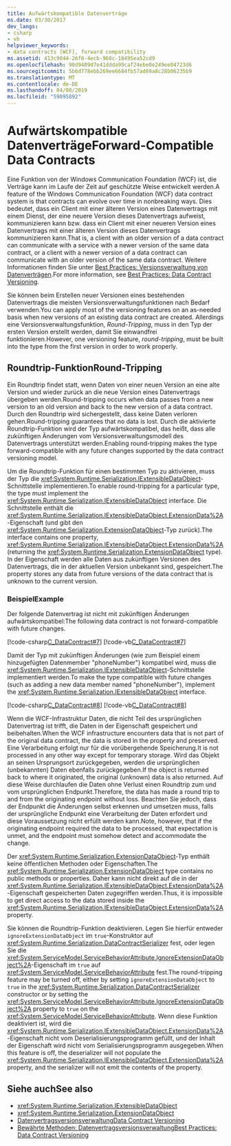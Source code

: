 ```yaml
---
title: Aufwärtskompatible Datenverträge
ms.date: 03/30/2017
dev_langs:
- csharp
- vb
helpviewer_keywords:
- data contracts [WCF], forward compatibility
ms.assetid: 413c9044-26f8-4ecb-968c-18495ea52cd9
ms.openlocfilehash: 90d9409d7e41ddda99caf24ebe0e249ee04723d6
ms.sourcegitcommit: 5b6d778ebb269ee6684fb57ad69a8c28b06235b9
ms.translationtype: MT
ms.contentlocale: de-DE
ms.lasthandoff: 04/08/2019
ms.locfileid: "59095892"
---
```

# <a name="forward-compatible-data-contracts"></a><span data-ttu-id="1b14a-102">Aufwärtskompatible Datenverträge</span><span class="sxs-lookup"><span data-stu-id="1b14a-102">Forward-Compatible Data Contracts</span></span>
<span data-ttu-id="1b14a-103">Eine Funktion von der Windows Communication Foundation (WCF) ist, die Verträge kann im Laufe der Zeit auf geschützte Weise entwickelt werden.</span><span class="sxs-lookup"><span data-stu-id="1b14a-103">A feature of the Windows Communication Foundation (WCF) data contract system is that contracts can evolve over time in nonbreaking ways.</span></span> <span data-ttu-id="1b14a-104">Dies bedeutet, dass ein Client mit einer älteren Version eines Datenvertrags mit einem Dienst, der eine neuere Version dieses Datenvertrags aufweist, kommunizieren kann bzw. dass ein Client mit einer neueren Version eines Datenvertrags mit einer älteren Version dieses Datenvertrags kommunizieren kann.</span><span class="sxs-lookup"><span data-stu-id="1b14a-104">That is, a client with an older version of a data contract can communicate with a service with a newer version of the same data contract, or a client with a newer version of a data contract can communicate with an older version of the same data contract.</span></span> <span data-ttu-id="1b14a-105">Weitere Informationen finden Sie unter [Best Practices: Versionsverwaltung von Datenverträgen](../../../../docs/framework/wcf/best-practices-data-contract-versioning.md).</span><span class="sxs-lookup"><span data-stu-id="1b14a-105">For more information, see [Best Practices: Data Contract Versioning](../../../../docs/framework/wcf/best-practices-data-contract-versioning.md).</span></span>  
  
 <span data-ttu-id="1b14a-106">Sie können beim Erstellen neuer Versionen eines bestehenden Datenvertrags die meisten Versionsverwaltungsfunktionen nach Bedarf verwenden.</span><span class="sxs-lookup"><span data-stu-id="1b14a-106">You can apply most of the versioning features on an as-needed basis when new versions of an existing data contract are created.</span></span> <span data-ttu-id="1b14a-107">Allerdings eine Versionsverwaltungsfunktion, *Round-Tripping*, muss in den Typ der ersten Version erstellt werden, damit Sie einwandfrei funktionieren.</span><span class="sxs-lookup"><span data-stu-id="1b14a-107">However, one versioning feature, *round-tripping*, must be built into the type from the first version in order to work properly.</span></span>  
  
## <a name="round-tripping"></a><span data-ttu-id="1b14a-108">Roundtrip-Funktion</span><span class="sxs-lookup"><span data-stu-id="1b14a-108">Round-Tripping</span></span>  
 <span data-ttu-id="1b14a-109">Ein Roundtrip findet statt, wenn Daten von einer neuen Version an eine alte Version und wieder zurück an die neue Version eines Datenvertrags übergeben werden.</span><span class="sxs-lookup"><span data-stu-id="1b14a-109">Round-tripping occurs when data passes from a new version to an old version and back to the new version of a data contract.</span></span> <span data-ttu-id="1b14a-110">Durch den Roundtrip wird sichergestellt, dass keine Daten verloren gehen.</span><span class="sxs-lookup"><span data-stu-id="1b14a-110">Round-tripping guarantees that no data is lost.</span></span> <span data-ttu-id="1b14a-111">Durch die aktivierte Roundtrip-Funktion wird der Typ aufwärtskompatibel, das heißt, dass alle zukünftigen Änderungen vom Versionsverwaltungsmodell des Datenvertrags unterstützt werden.</span><span class="sxs-lookup"><span data-stu-id="1b14a-111">Enabling round-tripping makes the type forward-compatible with any future changes supported by the data contract versioning model.</span></span>  
  
 <span data-ttu-id="1b14a-112">Um die Roundtrip-Funktion für einen bestimmten Typ zu aktivieren, muss der Typ die <xref:System.Runtime.Serialization.IExtensibleDataObject>-Schnittstelle implementieren.</span><span class="sxs-lookup"><span data-stu-id="1b14a-112">To enable round-tripping for a particular type, the type must implement the <xref:System.Runtime.Serialization.IExtensibleDataObject> interface.</span></span> <span data-ttu-id="1b14a-113">Die Schnittstelle enthält die <xref:System.Runtime.Serialization.IExtensibleDataObject.ExtensionData%2A>-Eigenschaft (und gibt den <xref:System.Runtime.Serialization.ExtensionDataObject>-Typ zurück).</span><span class="sxs-lookup"><span data-stu-id="1b14a-113">The interface contains one property, <xref:System.Runtime.Serialization.IExtensibleDataObject.ExtensionData%2A> (returning the <xref:System.Runtime.Serialization.ExtensionDataObject> type).</span></span> <span data-ttu-id="1b14a-114">In der Eigenschaft werden alle Daten aus zukünftigen Versionen des Datenvertrags, die in der aktuellen Version unbekannt sind, gespeichert.</span><span class="sxs-lookup"><span data-stu-id="1b14a-114">The property stores any data from future versions of the data contract that is unknown to the current version.</span></span>  
  
### <a name="example"></a><span data-ttu-id="1b14a-115">Beispiel</span><span class="sxs-lookup"><span data-stu-id="1b14a-115">Example</span></span>  
 <span data-ttu-id="1b14a-116">Der folgende Datenvertrag ist nicht mit zukünftigen Änderungen aufwärtskompatibel:</span><span class="sxs-lookup"><span data-stu-id="1b14a-116">The following data contract is not forward-compatible with future changes.</span></span>  
  
 [!code-csharp[C_DataContract#7](../../../../samples/snippets/csharp/VS_Snippets_CFX/c_datacontract/cs/source.cs#7)]
 [!code-vb[C_DataContract#7](../../../../samples/snippets/visualbasic/VS_Snippets_CFX/c_datacontract/vb/source.vb#7)]  
  
 <span data-ttu-id="1b14a-117">Damit der Typ mit zukünftigen Änderungen (wie zum Beispiel einem hinzugefügten Datenmember "phoneNumber") kompatibel wird, muss die <xref:System.Runtime.Serialization.IExtensibleDataObject>-Schnittstelle implementiert werden.</span><span class="sxs-lookup"><span data-stu-id="1b14a-117">To make the type compatible with future changes (such as adding a new data member named "phoneNumber"), implement the <xref:System.Runtime.Serialization.IExtensibleDataObject> interface.</span></span>  
  
 [!code-csharp[C_DataContract#8](../../../../samples/snippets/csharp/VS_Snippets_CFX/c_datacontract/cs/source.cs#8)]
 [!code-vb[C_DataContract#8](../../../../samples/snippets/visualbasic/VS_Snippets_CFX/c_datacontract/vb/source.vb#8)]  
  
 <span data-ttu-id="1b14a-118">Wenn die WCF-Infrastruktur Daten, die nicht Teil des ursprünglichen Datenvertrag ist trifft, die Daten in der Eigenschaft gespeichert und beibehalten.</span><span class="sxs-lookup"><span data-stu-id="1b14a-118">When the WCF infrastructure encounters data that is not part of the original data contract, the data is stored in the property and preserved.</span></span> <span data-ttu-id="1b14a-119">Eine Verarbeitung erfolgt nur für die vorübergehende Speicherung.</span><span class="sxs-lookup"><span data-stu-id="1b14a-119">It is not processed in any other way except for temporary storage.</span></span> <span data-ttu-id="1b14a-120">Wird das Objekt an seinen Ursprungsort zurückgegeben, werden die ursprünglichen (unbekannten) Daten ebenfalls zurückgegeben.</span><span class="sxs-lookup"><span data-stu-id="1b14a-120">If the object is returned back to where it originated, the original (unknown) data is also returned.</span></span> <span data-ttu-id="1b14a-121">Auf diese Weise durchlaufen die Daten ohne Verlust einen Roundtrip zum und vom ursprünglichen Endpunkt.</span><span class="sxs-lookup"><span data-stu-id="1b14a-121">Therefore, the data has made a round trip to and from the originating endpoint without loss.</span></span> <span data-ttu-id="1b14a-122">Beachten Sie jedoch, dass der Endpunkt die Änderungen selbst erkennen und umsetzen muss, falls der ursprüngliche Endpunkt eine Verarbeitung der Daten erfordert und diese Voraussetzung nicht erfüllt werden kann.</span><span class="sxs-lookup"><span data-stu-id="1b14a-122">Note, however, that if the originating endpoint required the data to be processed, that expectation is unmet, and the endpoint must somehow detect and accommodate the change.</span></span>  
  
 <span data-ttu-id="1b14a-123">Der <xref:System.Runtime.Serialization.ExtensionDataObject>-Typ enthält keine öffentlichen Methoden oder Eigenschaften.</span><span class="sxs-lookup"><span data-stu-id="1b14a-123">The <xref:System.Runtime.Serialization.ExtensionDataObject> type contains no public methods or properties.</span></span> <span data-ttu-id="1b14a-124">Daher kann nicht direkt auf die in der <xref:System.Runtime.Serialization.IExtensibleDataObject.ExtensionData%2A>-Eigenschaft gespeicherten Daten zugegriffen werden.</span><span class="sxs-lookup"><span data-stu-id="1b14a-124">Thus, it is impossible to get direct access to the data stored inside the <xref:System.Runtime.Serialization.IExtensibleDataObject.ExtensionData%2A> property.</span></span>  
  
 <span data-ttu-id="1b14a-125">Sie können die Roundtrip-Funktion deaktivieren. Legen Sie hierfür entweder `ignoreExtensionDataObject` im `true`-Konstruktor auf <xref:System.Runtime.Serialization.DataContractSerializer> fest, oder legen Sie die <xref:System.ServiceModel.ServiceBehaviorAttribute.IgnoreExtensionDataObject%2A>-Eigenschaft im `true` auf <xref:System.ServiceModel.ServiceBehaviorAttribute> fest.</span><span class="sxs-lookup"><span data-stu-id="1b14a-125">The round-tripping feature may be turned off, either by setting `ignoreExtensionDataObject` to `true` in the <xref:System.Runtime.Serialization.DataContractSerializer> constructor or by setting the <xref:System.ServiceModel.ServiceBehaviorAttribute.IgnoreExtensionDataObject%2A> property to `true` on the <xref:System.ServiceModel.ServiceBehaviorAttribute>.</span></span> <span data-ttu-id="1b14a-126">Wenn diese Funktion deaktiviert ist, wird die <xref:System.Runtime.Serialization.IExtensibleDataObject.ExtensionData%2A>-Eigenschaft nicht vom Deserialisierungsprogramm gefüllt, und der Inhalt der Eigenschaft wird nicht vom Serialisierungsprogramm ausgegeben.</span><span class="sxs-lookup"><span data-stu-id="1b14a-126">When this feature is off, the deserializer will not populate the <xref:System.Runtime.Serialization.IExtensibleDataObject.ExtensionData%2A> property, and the serializer will not emit the contents of the property.</span></span>  
  
## <a name="see-also"></a><span data-ttu-id="1b14a-127">Siehe auch</span><span class="sxs-lookup"><span data-stu-id="1b14a-127">See also</span></span>

- <xref:System.Runtime.Serialization.IExtensibleDataObject>
- <xref:System.Runtime.Serialization.ExtensionDataObject>
- [<span data-ttu-id="1b14a-128">Datenvertragsversionsverwaltung</span><span class="sxs-lookup"><span data-stu-id="1b14a-128">Data Contract Versioning</span></span>](../../../../docs/framework/wcf/feature-details/data-contract-versioning.md)
- [<span data-ttu-id="1b14a-129">Bewährte Methoden: Datenvertragsversionsverwaltung</span><span class="sxs-lookup"><span data-stu-id="1b14a-129">Best Practices: Data Contract Versioning</span></span>](../../../../docs/framework/wcf/best-practices-data-contract-versioning.md)
